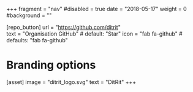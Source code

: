 +++
fragment = "nav"
#disabled = true
date = "2018-05-17"
weight = 0
#background = ""

[repo_button]
  url = "https://github.com/ditrit"  
  text = "Organisation GitHub" # default: "Star"
  icon = "fab fa-github" # defaults: "fab fa-github"

# Branding options
[asset]
  image = "ditrit_logo.svg"
  text = "DitRit" 
+++
